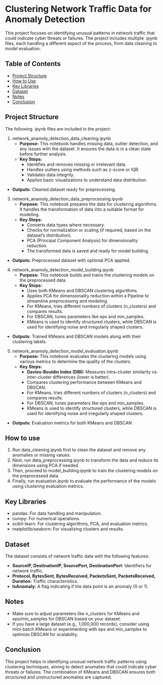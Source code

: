 # Clustering Network Traffic Data for Anomaly Detection
This project focuses on identifying unusual patterns in network traffic that could indicate cyber threats or failures. The project includes multiple .ipynb files, each handling a different aspect of the process, from data cleaning to model evaluation.

## Table of Contents
- [Project Structure](#project-structure)
- [How to Use](#how-to-use)
- [Key Libraries](#key-libraries)
- [Dataset](#dataset)
- [Notes](#notes)
- [Conclusion](#conclusion)

## Project Structure
The following .ipynb files are included in the project:
1. network_anamoly_detection_data_cleaning.ipynb
   * **Purpose:** This notebook handles missing data, outlier detection, and any issues with the dataset. It ensures the data is in a clean state before further analysis.
   * **Key Steps:**
        * Identifies and removes missing or irrelevant data.
        * Handles outliers using methods such as z-score or IQR.
        * Validates data integrity.
        * Applies basic visualizations to understand data distribution.
  * **Outputs:** Cleaned dataset ready for preprocessing.
3. network_anamoly_detection_data_preprocessing.ipynb
   * **Purpose:** This notebook prepares the data for clustering algorithms. It handles the transformation of data into a suitable format for modeling.
   * **Key Steps:**
        * Converts data types where necessary.
        * Checks for normalization or scaling (if required, based on the dataset’s distribution).
        * PCA (Principal Component Analysis) for dimensionality reduction.
        * The transformed data is saved and ready for model building.
  * **Outputs:** Preprocessed dataset with optional PCA applied.
4. network_anamoly_detection_model_building.ipynb
   * **Purpose:** This notebook builds and trains the clustering models on the preprocessed data.
   * **Key Steps:**
        * Uses both KMeans and DBSCAN clustering algorithms.
        * Applies PCA for dimensionality reduction within a Pipeline to streamline preprocessing and modeling.
        * For KMeans, tries different numbers of clusters (n_clusters) and compares results.
        * For DBSCAN, tunes parameters like eps and min_samples.
        * KMeans is used to identify structured clusters, while DBSCAN is used for identifying noise and irregularly shaped clusters.
  * **Outputs:** Trained KMeans and DBSCAN models along with their clustering labels.
5. network_anamoly_detection_model_evaluation.ipynb
   * **Purpose:** This notebook evaluates the clustering models using various metrics to determine the quality of the clusters.
   * **Key Steps:**
        * **Davies-Bouldin Index (DBI):** Measures intra-cluster similarity vs. inter-cluster differences (lower is better).
        * Compares clustering performance between KMeans and DBSCAN.
        * For KMeans, tries different numbers of clusters (n_clusters) and compares results.
        * For DBSCAN, tunes parameters like eps and min_samples.
        * KMeans is used to identify structured clusters, while DBSCAN is used for identifying noise and irregularly shaped clusters.
  * **Outputs:** Evaluation metrics for both KMeans and DBSCAN

## How to use
1. Run data_cleaning.ipynb first to clean the dataset and remove any anomalies or missing values.
2. Next, run data_preprocessing.ipynb to transform the data and reduce its dimensions using PCA if needed.
3. Then, proceed to model_building.ipynb to train the clustering models on the preprocessed data.
4. Finally, run evaluation.ipynb to evaluate the performance of the models using clustering evaluation metrics.

## Key Libraries
* pandas: For data handling and manipulation.
* numpy: For numerical operations.
* scikit-learn: For clustering algorithms, PCA, and evaluation metrics.
* matplotlib/seaborn: For visualizing clusters and results.

## Dataset
The dataset consists of network traffic data with the following features:
* **SourceIP, DestinationIP, SourcePort, DestinationPort**: Identifiers for network traffic.
* **Protocol, BytesSent, BytesReceived, PacketsSent, PacketsReceived, Duration:** Traffic characteristics.
* **IsAnomaly:** A flag indicating if the data point is an anomaly (0 or 1).

## Notes
* Make sure to adjust parameters like n_clusters for KMeans and eps/min_samples for DBSCAN based on your dataset.
* If you have a large dataset (e.g., 1,000,000 records), consider using mini-batch KMeans or experimenting with eps and min_samples to optimize DBSCAN for scalability.

## Conclusion
This project helps in identifying unusual network traffic patterns using clustering techniques, aiming to detect anomalies that could indicate cyber threats or failures. The combination of KMeans and DBSCAN ensures both structured and unstructured anomalies are captured.
